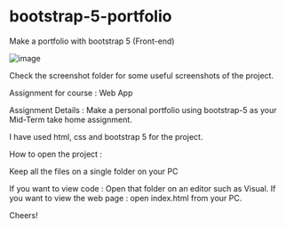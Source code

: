 # bootstrap-5-portfolio
Make a portfolio with bootstrap 5 (Front-end)

![image](https://user-images.githubusercontent.com/43026478/157501895-be5cbe6d-7f3f-44f3-a633-fd8a5f3d813b.png)

Check the screenshot folder for some useful screenshots of the project.

Assignment for course : Web App

Assignment Details : Make a personal portfolio using bootstrap-5 as your Mid-Term take home assignment.

I have used html, css and bootstrap 5 for the project.

How to open the project :

Keep all the files on a single folder on your PC

If you want to view code : Open that folder on an editor such as Visual. 
If you want to view the web page : open index.html from your PC.

Cheers!
